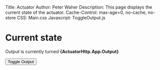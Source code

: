 ﻿Title: Actuator
Author: Peter Waher
Description: This page displays the current state of the actuator.
Cache-Control: max-age=0, no-cache, no-store
CSS: Main.css
Javascript: ToggleOutput.js

Current state
============================

Output is currently turned **<span id='OutputState'>{ActuatorHttp.App.Output}</span>**

<button onclick='ToggleOutput();'>Toggle Output</button>
